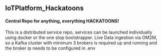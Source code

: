 ## IoTPlatform_Hackatoons
#### Central Repo for anything, everything HACKATOONS!

This is a distributed service repo, services can be launched individually using docker or the one stop bootstrapper.
Live Data ingestion via OM2M, so a Kafka cluster with minimum 3 brokers is required up and running and the broker ip needs to be configured in .env
